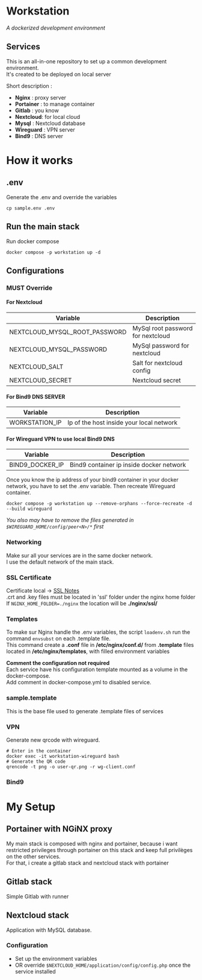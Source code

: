 # Workstation
_A dockerized development environment_
## Services
This is an all-in-one repository to set up a common development environment.  
It's created to be deployed on local server  

Short description :
- **Nginx** : proxy server
- **Portainer** : to manage container
- **Gitlab** : you know
- **Nextcloud**: for local cloud
- **Mysql** : Nextcloud database
- **Wireguard** : VPN server
- **Bind9** : DNS server
# How it works
## .env
Generate the .env and override the variables
```shell
cp sample.env .env
```
## Run the main stack
Run docker compose
```shell
docker compose -p workstation up -d
```
## Configurations
### MUST Override
#### For Nextcloud
| Variable | Description                                  |
|----------|----------------------------------------------|
| NEXTCLOUD_MYSQL_ROOT_PASSWORD     | MySql root password for nextcloud            |
| NEXTCLOUD_MYSQL_PASSWORD     | MySql password for nextcloud                 |
| NEXTCLOUD_SALT     | Salt for nextcloud config                    |
| NEXTCLOUD_SECRET     | Nextcloud secret                             |

#### For Bind9 DNS SERVER
| Variable | Description                              |
|----------|------------------------------------------|
| WORKSTATION_IP     | Ip of the host inside your local network |

#### For Wireguard VPN to use local Bind9 DNS
| Variable | Description                                  |
|----------|----------------------------------------------|
| BIND9_DOCKER_IP     | Bind9 container ip inside docker network     |

Once you know the ip address of your bind9 container in your docker network, you have to set the .env variable. Then recreate Wireguard container.
```shell
docker compose -p workstation up --remove-orphans --force-recreate -d --build wireguard
```
_You also may have to remove the files generated in `$WIREGUARD_HOME/config/peer<N>/*` first_

### Networking
Make sur all your services are in the same docker network.  
I use the default network of the main stack.
### SSL Certificate
Certificate local ->  [SSL Notes](https://github.com/RemiMichel/notes/blob/main/ssl.md)  
.crt and .key files must be located in 'ssl' folder under the nginx home folder  
If `NGINX_HOME_FOLDER=./nginx` the location will be **./nginx/ssl/**
### Templates
To make sur Nginx handle the .env variables, the script `loadenv.sh` run the command `envsubst` on each .template file.    
This command create a **.conf** file in **/etc/nginx/conf.d/** from **.template** files located in **/etc/nginx/templates**, with filled environment variables  

**Comment the configuration not required**  
Each service have his configuration template mounted as a volume in the docker-compose.   
Add comment in docker-compose.yml to disabled service. 
### sample.template
This is the base file used to generate .template files of services
### VPN
Generate new qrcode with wireguard.  
```shell
# Enter in the container
docker exec -it workstation-wireguard bash
# Generate the QR code
qrencode -t png -o user-qr.png -r wg-client.conf
```

### Bind9


# My Setup
## Portainer with NGiNX proxy
My main stack is composed with nginx and portainer, because i want restricted privileges through portainer on this stack and keep full privilèges on the other services.  
For that, i create a gitlab stack and nextcloud stack with portainer 
## Gitlab stack
Simple Gitlab with runner
## Nextcloud stack
Application with MySQL database.
###  Configuration
- Set up the environment variables   
- OR override `$NEXTCLOUD_HOME/application/config/config.php` once the service installed

